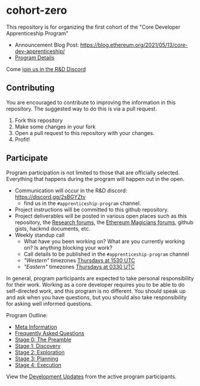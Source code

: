 # cohort-zero

This repository is for organizing the first cohort of the "Core Developer Apprenticeship Program"

- Announcement Blog Post: https://blog.ethereum.org/2021/05/13/core-dev-apprenticeship/
- [Program Details](./program-details.md)

Come [join us in the R&D Discord](https://discord.gg/n9EG54Ez)

## Contributing

You are encouraged to contribute to improving the information in this repository. The suggested way to do this is via a pull request.

1. Fork this repository
2. Make some changes in your fork
3. Open a pull request to this repository with your changes.
4. Profit!


## Participate

Program participation is not limited to those that are officially selected. Everything that happens during the program will happen out in the open.

- Communication will occur in the R&D discord: https://discord.gg/2sBGYZtv
    - find us in the `#apprenticeship-program` channel.
- Project instructions will be committed to this github repository.
- Project deliverables will be posted in various open places such as this repository, the [Research forums](https://ethresear.ch/), the [Ethereum Magicians forums](https://ethereum-magicians.org/), github gists, hackmd documents, etc.
- Weekly standup call
    - What have you been working on? What are you currently working on? Is anything blocking your work?
    - Call details to be published in the `#apprenticeship-program` channel
    - *"Western"* timezones [Thursdays at 1530 UTC](https://www.worldtimebuddy.com/?qm=1&lid=5419384,100,2643743,1668341&h=5419384&date=2021-6-16&sln=9.5-10&hf=1)
    - *"Eastern"* timezones [Thursdays at 0330 UTC](https://www.worldtimebuddy.com/?qm=1&lid=5419384,100,2643743,1668341&h=5419384&date=2021-6-16&sln=21.5-22&hf=1)

In general, program participants are expected to take personal responsibility for their work. Working as a core developer requires you to be able to do self-directed work, and this program is no different. You should speak up and ask when you have questions, but you should also take responsibility for asking well informed questions.

Program Outline:

- [Meta Information](./program-meta.md)
- [Frequently Asked Questions](./program-faq.md)
- [Stage 0: The Preamble](./stage-0-getting-started.md)
- [Stage 1: Discovery](./stage-1-project-discovery.md)
- [Stage 2: Exploration](./stage-2-project-exploration.md)
- [Stage 3: Planning](./stage-3-project-planning.md)
- [Stage 4: Execution](./stage-4-project-execution.md)

View the [Development Updates](./development-updates.md) from the active program participants.
